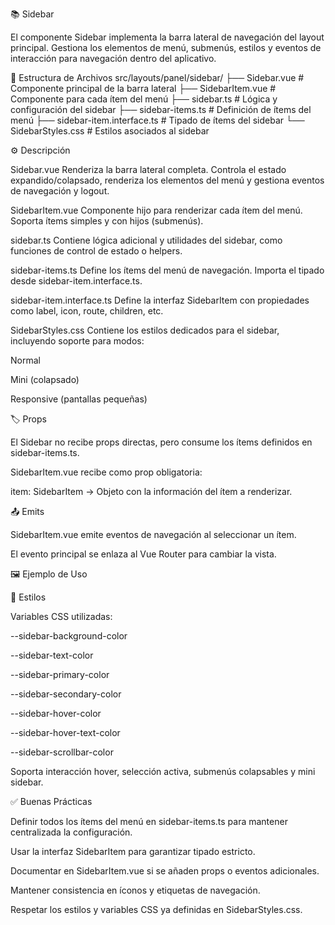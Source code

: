 📚 Sidebar

El componente Sidebar implementa la barra lateral de navegación del layout principal. Gestiona los elementos de menú, submenús, estilos y eventos de interacción para navegación dentro del aplicativo.

📁 Estructura de Archivos
src/layouts/panel/sidebar/
├── Sidebar.vue                 # Componente principal de la barra lateral
├── SidebarItem.vue             # Componente para cada ítem del menú
├── sidebar.ts                  # Lógica y configuración del sidebar
├── sidebar-items.ts            # Definición de ítems del menú
├── sidebar-item.interface.ts   # Tipado de ítems del sidebar
└── SidebarStyles.css           # Estilos asociados al sidebar

⚙️ Descripción

Sidebar.vue
Renderiza la barra lateral completa. Controla el estado expandido/colapsado, renderiza los elementos del menú y gestiona eventos de navegación y logout.

SidebarItem.vue
Componente hijo para renderizar cada ítem del menú. Soporta ítems simples y con hijos (submenús).

sidebar.ts
Contiene lógica adicional y utilidades del sidebar, como funciones de control de estado o helpers.

sidebar-items.ts
Define los ítems del menú de navegación. Importa el tipado desde sidebar-item.interface.ts.

sidebar-item.interface.ts
Define la interfaz SidebarItem con propiedades como label, icon, route, children, etc.

SidebarStyles.css
Contiene los estilos dedicados para el sidebar, incluyendo soporte para modos:

Normal

Mini (colapsado)

Responsive (pantallas pequeñas)

🏷️ Props

El Sidebar no recibe props directas, pero consume los ítems definidos en sidebar-items.ts.

SidebarItem.vue recibe como prop obligatoria:

item: SidebarItem → Objeto con la información del ítem a renderizar.

📤 Emits

SidebarItem.vue emite eventos de navegación al seleccionar un ítem.

El evento principal se enlaza al Vue Router para cambiar la vista.

🖼️ Ejemplo de Uso
<script setup lang="ts">
import Sidebar from "@/layouts/panel/sidebar/Sidebar.vue"
</script>

<template>
  <div class="app-container">
    <Sidebar />
    <main class="content">
      <router-view />
    </main>
  </div>
</template>

🎨 Estilos

Variables CSS utilizadas:

--sidebar-background-color

--sidebar-text-color

--sidebar-primary-color

--sidebar-secondary-color

--sidebar-hover-color

--sidebar-hover-text-color

--sidebar-scrollbar-color

Soporta interacción hover, selección activa, submenús colapsables y mini sidebar.

✅ Buenas Prácticas

Definir todos los ítems del menú en sidebar-items.ts para mantener centralizada la configuración.

Usar la interfaz SidebarItem para garantizar tipado estricto.

Documentar en SidebarItem.vue si se añaden props o eventos adicionales.

Mantener consistencia en íconos y etiquetas de navegación.

Respetar los estilos y variables CSS ya definidas en SidebarStyles.css.